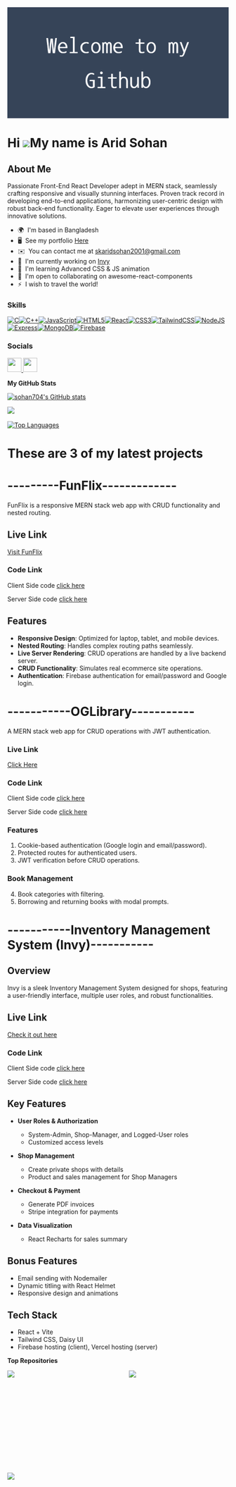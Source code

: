  <div style="display: flex; justify-content: center; align-items: center;  width: 100%;">
        <img src="https://raw.githubusercontent.com/sohan704/image-resources/main/Welcome_to_myGithub.png" alt="Trulli" style="width: 100%; height: auto;">
    </div>

Hi ![](https://user-images.githubusercontent.com/18350557/176309783-0785949b-9127-417c-8b55-ab5a4333674e.gif)My name is Arid Sohan
==================================================================================================================================

About Me
-------------------------

Passionate Front-End React Developer adept in MERN stack, seamlessly crafting responsive and visually stunning interfaces. Proven track record in developing end-to-end applications, harmonizing user-centric design with robust back-end functionality. Eager to elevate user experiences through innovative solutions.

* 🌍  I'm based in Bangladesh
* 🖥️  See my portfolio [Here](https://tough-airport.surge.sh/)
* ✉️  You can contact me at [skaridsohan2001@gmail.com](mailto:skaridsohan2001@gmail.com)
* 🚀  I'm currently working on [Invy](http://github.com/sohan704/invy)
* 🧠  I'm learning Advanced CSS & JS animation
* 🤝  I'm open to collaborating on awesome-react-components
* ⚡  I wish to travel the world!

### Skills


<p align="left">
<a href="https://docs.microsoft.com/en-us/cpp/?view=msvc-170" target="_blank" rel="noreferrer"><img src="https://raw.githubusercontent.com/danielcranney/readme-generator/main/public/icons/skills/c-colored.svg" width="36" height="36" alt="C" /></a><a href="https://docs.microsoft.com/en-us/cpp/?view=msvc-170" target="_blank" rel="noreferrer"><img src="https://raw.githubusercontent.com/danielcranney/readme-generator/main/public/icons/skills/cplusplus-colored.svg" width="36" height="36" alt="C++" /></a><a href="https://developer.mozilla.org/en-US/docs/Web/JavaScript" target="_blank" rel="noreferrer"><img src="https://raw.githubusercontent.com/danielcranney/readme-generator/main/public/icons/skills/javascript-colored.svg" width="36" height="36" alt="JavaScript" /></a><a href="https://developer.mozilla.org/en-US/docs/Glossary/HTML5" target="_blank" rel="noreferrer"><img src="https://raw.githubusercontent.com/danielcranney/readme-generator/main/public/icons/skills/html5-colored.svg" width="36" height="36" alt="HTML5" /></a><a href="https://reactjs.org/" target="_blank" rel="noreferrer"><img src="https://raw.githubusercontent.com/danielcranney/readme-generator/main/public/icons/skills/react-colored.svg" width="36" height="36" alt="React" /></a><a href="https://www.w3.org/TR/CSS/#css" target="_blank" rel="noreferrer"><img src="https://raw.githubusercontent.com/danielcranney/readme-generator/main/public/icons/skills/css3-colored.svg" width="36" height="36" alt="CSS3" /></a><a href="https://tailwindcss.com/" target="_blank" rel="noreferrer"><img src="https://raw.githubusercontent.com/danielcranney/readme-generator/main/public/icons/skills/tailwindcss-colored.svg" width="36" height="36" alt="TailwindCSS" /></a><a href="https://nodejs.org/en/" target="_blank" rel="noreferrer"><img src="https://raw.githubusercontent.com/danielcranney/readme-generator/main/public/icons/skills/nodejs-colored.svg" width="36" height="36" alt="NodeJS" /></a><a href="https://expressjs.com/" target="_blank" rel="noreferrer"><img src="https://raw.githubusercontent.com/danielcranney/readme-generator/main/public/icons/skills/express-colored-dark.svg" width="36" height="36" alt="Express" /></a><a href="https://www.mongodb.com/" target="_blank" rel="noreferrer"><img src="https://raw.githubusercontent.com/danielcranney/readme-generator/main/public/icons/skills/mongodb-colored.svg" width="36" height="36" alt="MongoDB" /></a><a href="https://firebase.google.com/" target="_blank" rel="noreferrer"><img src="https://raw.githubusercontent.com/danielcranney/readme-generator/main/public/icons/skills/firebase-colored.svg" width="36" height="36" alt="Firebase" /></a>
</p>


### Socials

<p align="left"> <a href="https://www.github.com/sohan704" target="_blank" rel="noreferrer"> <picture> <source media="(prefers-color-scheme: dark)" srcset="https://raw.githubusercontent.com/danielcranney/readme-generator/main/public/icons/socials/github-dark.svg" /> <source media="(prefers-color-scheme: light)" srcset="https://raw.githubusercontent.com/danielcranney/readme-generator/main/public/icons/socials/github.svg" /> <img src="https://raw.githubusercontent.com/danielcranney/readme-generator/main/public/icons/socials/github.svg" width="32" height="32" /> </picture> </a> <a href="https://www.linkedin.com/in/arid-sohan-8981a82a3/" target="_blank" rel="noreferrer"> <picture> <source media="(prefers-color-scheme: dark)" srcset="https://raw.githubusercontent.com/danielcranney/readme-generator/main/public/icons/socials/linkedin-dark.svg" /> <source media="(prefers-color-scheme: light)" srcset="https://raw.githubusercontent.com/danielcranney/readme-generator/main/public/icons/socials/linkedin.svg" /> <img src="https://raw.githubusercontent.com/danielcranney/readme-generator/main/public/icons/socials/linkedin.svg" width="32" height="32" /> </picture> </a></p>



<b>My GitHub Stats</b>

<a href="http://www.github.com/sohan704"><img src="https://github-readme-stats.vercel.app/api?username=sohan704&show_icons=true&hide=&count_private=true&title_color=ef4444&text_color=0f172a&icon_color=facc15&bg_color=ffffff&hide_border=true&show_icons=true" alt="sohan704's GitHub stats" /></a>

<a href="http://www.github.com/sohan704"><img src="https://github-readme-streak-stats.herokuapp.com/?user=sohan704&stroke=0f172a&background=ffffff&ring=ef4444&fire=ef4444&currStreakNum=0f172a&currStreakLabel=ef4444&sideNums=0f172a&sideLabels=0f172a&dates=0f172a&hide_border=true" /></a>

<a href="https://github.com/sohan704" decoding="async" loading="lazy" align="left"><img src="https://github-readme-stats.vercel.app/api/top-langs/?username=sohan704&langs_count=10&title_color=ef4444&text_color=0f172a&icon_color=facc15&bg_color=ffffff&hide_border=true&locale=en&custom_title=Top%20%Languages" alt="Top Languages" /></a>



#                                These are 3 of my latest projects




# ---------FunFlix-------------

FunFlix is a responsive MERN stack web app with CRUD functionality and nested routing.

## Live Link
[Visit FunFlix](https://funflix-b16ab.web.app/)


### Code Link
Client Side code [click here](https://github.com/sohan704/funflix)

Server Side code [click here](https://github.com/sohan704/funflix-server)

## Features
- **Responsive Design**: Optimized for laptop, tablet, and mobile devices.
- **Nested Routing**: Handles complex routing paths seamlessly.
- **Live Server Rendering**: CRUD operations are handled by a live backend server.
- **CRUD Functionality**: Simulates real ecommerce site operations.
- **Authentication**: Firebase authentication for email/password and Google login.






# -----------OGLibrary-----------

A MERN stack web app for CRUD operations with JWT authentication.

### Live Link
[Click Here](https://oglibrary-8c213.web.app/)

### Code Link
Client Side code [click here](https://github.com/sohan704/library-management-system)

Server Side code [click here](https://github.com/sohan704/library-server)

### Features
1. Cookie-based authentication (Google login and email/password).
2. Protected routes for authenticated users.
3. JWT verification before CRUD operations.

### Book Management
4. Book categories with filtering.
5. Borrowing and returning books with modal prompts.


# -----------Inventory Management System (Invy)-----------

## Overview
Invy is a sleek Inventory Management System designed for shops, featuring a user-friendly interface, multiple user roles, and robust functionalities.

## Live Link
[Check it out here](https://invy-ffcdc.web.app/)

### Code Link
Client Side code [click here](https://github.com/sohan704/invy)

Server Side code [click here](https://github.com/sohan704/invy-server)

## Key Features
- **User Roles & Authorization**
  - System-Admin, Shop-Manager, and Logged-User roles
  - Customized access levels

- **Shop Management**
  - Create private shops with details
  - Product and sales management for Shop Managers

- **Checkout & Payment**
  - Generate PDF invoices
  - Stripe integration for payments

- **Data Visualization**
  - React Recharts for sales summary

## Bonus Features
- Email sending with Nodemailer
- Dynamic titling with React Helmet
- Responsive design and animations

## Tech Stack
- React + Vite
- Tailwind CSS, Daisy UI
- Firebase hosting (client), Vercel hosting (server)







<b>Top Repositories</b>

<div width="100%" align="center"><a href="https://github.com/sohan704/invy" align="left"><img align="left" width="45%" src="https://github-readme-stats.vercel.app/api/pin/?username=sohan704&repo=invy&title_color=ef4444&text_color=0f172a&icon_color=facc15&bg_color=ffffff&hide_border=true&locale=en" /></a><a href="https://github.com/sohan704/library-management-system" align="right"><img align="right" width="45%" src="https://github-readme-stats.vercel.app/api/pin/?username=sohan704&repo=library-management-system&title_color=ef4444&text_color=0f172a&icon_color=facc15&bg_color=ffffff&hide_border=true&locale=en" /></a></div><br /><br /><br /><br /><br /><br /><br />

<br /><br /><br /><br /><br />

<div width="100%" align="center"><a href="https://github.com/sohan704/funflix" align="left"><img align="left" width="45%" src="https://github-readme-stats.vercel.app/api/pin/?username=sohan704&repo=funflix&title_color=ef4444&text_color=0f172a&icon_color=facc15&bg_color=ffffff&hide_border=true&locale=en" /></a></div>
